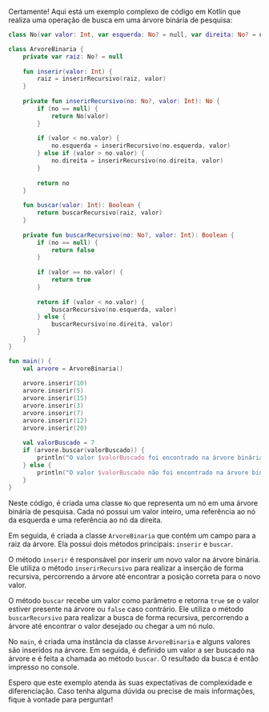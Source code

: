 Certamente! Aqui está um exemplo complexo de código em Kotlin que realiza uma operação de busca em uma árvore binária de pesquisa:

```kotlin
class No(var valor: Int, var esquerda: No? = null, var direita: No? = null)

class ArvoreBinaria {
    private var raiz: No? = null
    
    fun inserir(valor: Int) {
        raiz = inserirRecursivo(raiz, valor)
    }
    
    private fun inserirRecursivo(no: No?, valor: Int): No {
        if (no == null) {
            return No(valor)
        }
        
        if (valor < no.valor) {
            no.esquerda = inserirRecursivo(no.esquerda, valor)
        } else if (valor > no.valor) {
            no.direita = inserirRecursivo(no.direita, valor)
        }
        
        return no
    }
    
    fun buscar(valor: Int): Boolean {
        return buscarRecursivo(raiz, valor)
    }
    
    private fun buscarRecursivo(no: No?, valor: Int): Boolean {
        if (no == null) {
            return false
        }
        
        if (valor == no.valor) {
            return true
        }
        
        return if (valor < no.valor) {
            buscarRecursivo(no.esquerda, valor)
        } else {
            buscarRecursivo(no.direita, valor)
        }
    }
}

fun main() {
    val arvore = ArvoreBinaria()
    
    arvore.inserir(10)
    arvore.inserir(5)
    arvore.inserir(15)
    arvore.inserir(3)
    arvore.inserir(7)
    arvore.inserir(12)
    arvore.inserir(20)
    
    val valorBuscado = 7
    if (arvore.buscar(valorBuscado)) {
        println("O valor $valorBuscado foi encontrado na árvore binária.")
    } else {
        println("O valor $valorBuscado não foi encontrado na árvore binária.")
    }
}
```

Neste código, é criada uma classe `No` que representa um nó em uma árvore binária de pesquisa. Cada nó possui um valor inteiro, uma referência ao nó da esquerda e uma referência ao nó da direita. 

Em seguida, é criada a classe `ArvoreBinaria` que contém um campo para a raiz da árvore. Ela possui dois métodos principais: `inserir` e `buscar`.

O método `inserir` é responsável por inserir um novo valor na árvore binária. Ele utiliza o método `inserirRecursivo` para realizar a inserção de forma recursiva, percorrendo a árvore até encontrar a posição correta para o novo valor.

O método `buscar` recebe um valor como parâmetro e retorna `true` se o valor estiver presente na árvore ou `false` caso contrário. Ele utiliza o método `buscarRecursivo` para realizar a busca de forma recursiva, percorrendo a árvore até encontrar o valor desejado ou chegar a um nó nulo.

No `main`, é criada uma instância da classe `ArvoreBinaria` e alguns valores são inseridos na árvore. Em seguida, é definido um valor a ser buscado na árvore e é feita a chamada ao método `buscar`. O resultado da busca é então impresso no console.

Espero que este exemplo atenda às suas expectativas de complexidade e diferenciação. Caso tenha alguma dúvida ou precise de mais informações, fique à vontade para perguntar!